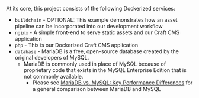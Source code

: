 At its core, this project consists of the following Dockerized services:

- `buildchain` - OPTIONAL: This example demonstrates how an asset pipeline can be incorporated into our development workflow
- `nginx` - A simple front-end to serve static assets and our Craft CMS application
- `php` - This is our Dockerized Craft CMS application
- `database` - MariaDB is a free, open-source database created by the original developers of MySQL.
  - MariaDB is commonly used in place of MySQL because of proprietary code that exists in the MySQL Enterprise Edition that is not commonly available.
    - Please see [MariaDB vs. MySQL: Key Performance Differences](https://www.guru99.com/mariadb-vs-mysql.html) for a general comparison between MariaDB and MySQL
